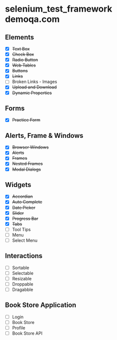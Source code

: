 # selenium_test_framework demoqa.com

## Elements
- [x] ~~Text Box~~
- [x] ~~Check Box~~
- [x] ~~Radio Button~~
- [x] ~~Web Tables~~
- [x] ~~Buttons~~
- [x] ~~Links~~
- [ ] Broken Links - Images
- [x] ~~Upload and Download~~
- [x] ~~Dynamic Properties~~
## Forms
- [x] ~~Practice Form~~
## Alerts, Frame & Windows
- [x] ~~Browser Windows~~
- [x] ~~Alerts~~
- [x] ~~Frames~~
- [x] ~~Nested Frames~~
- [x] ~~Modal Dialogs~~
## Widgets
- [x] ~~Accordian~~
- [x] ~~Auto Complete~~
- [x] ~~Date Picker~~
- [x] ~~Slider~~
- [x] ~~Progress Bar~~
- [x] ~~Tabs~~
- [ ] Tool Tips
- [ ] Menu
- [ ] Select Menu
## Interactions
- [ ] Sortable
- [ ] Selectable
- [ ] Resizable
- [ ] Droppable
- [ ] Dragabble
## Book Store Application
- [ ] Login
- [ ] Book Store
- [ ] Profile
- [ ] Book Store API

